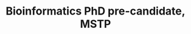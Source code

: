 ---
publish: true
name: Joseph Mears
title: Bioinformatics PhD pre-candidate, MSTP
picture: jmears_2025.jpg
google-scholar: iZF1cukAAAAJ
CV:
linked-in: 
twitter:
email: josmears@umich.edu
---